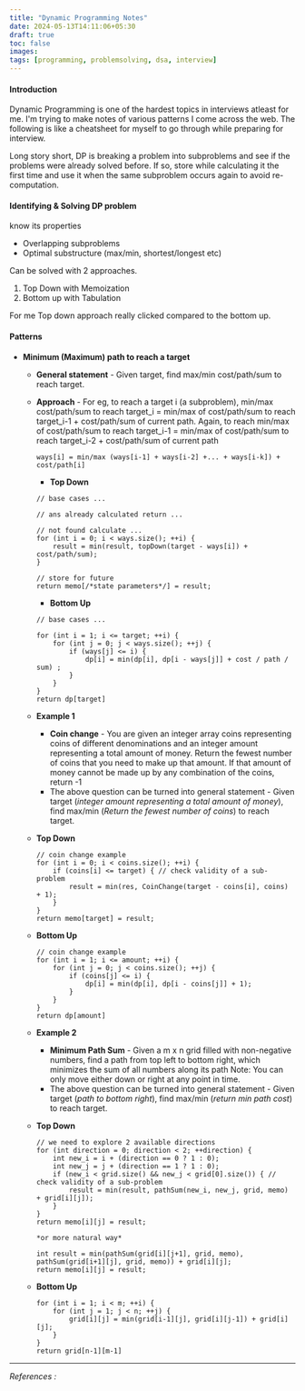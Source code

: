 ```yaml
---
title: "Dynamic Programming Notes"
date: 2024-05-13T14:11:06+05:30
draft: true
toc: false
images:
tags: [programming, problemsolving, dsa, interview]
---  
```


#### Introduction
Dynamic Programming is one of the hardest topics in interviews atleast for me. I'm trying to make notes of various patterns I come across the web. The following is like a cheatsheet for myself to go through while preparing for interview.

Long story short, DP is breaking a problem into subproblems and see if the problems were already solved before. If so, store while calculating it the first time and use it when the same subproblem occurs again to avoid re-computation.

#### Identifying & Solving DP problem
know its properties 
 - Overlapping subproblems
 - Optimal substructure (max/min, shortest/longest etc)

Can be solved with 2 approaches.
1) Top Down with Memoization
2) Bottom up with Tabulation

For me Top down approach really clicked compared to the bottom up.

#### Patterns

- **Minimum (Maximum) path to reach a target**
  - **General statement** - Given target, find max/min cost/path/sum to reach target.
  -  **Approach** - For eg, to reach a target i (a subproblem), min/max cost/path/sum to reach target_i = min/max of cost/path/sum to reach target_i-1 + cost/path/sum of current path. Again, to reach min/max of cost/path/sum to reach target_i-1 = min/max of cost/path/sum to reach target_i-2 + cost/path/sum of current path
        ```
        ways[i] = min/max (ways[i-1] + ways[i-2] +... + ways[i-k]) + cost/path[i]
        ```
       - **Top Down**
        ```
        // base cases ...
        
        // ans already calculated return ...
        
        // not found calculate ...
        for (int i = 0; i < ways.size(); ++i) {
            result = min(result, topDown(target - ways[i]) + cost/path/sum);
        }

        // store for future
        return memo[/*state parameters*/] = result;
        ```
        - **Bottom Up**
        ```
        // base cases ...

        for (int i = 1; i <= target; ++i) {
            for (int j = 0; j < ways.size(); ++j) {
                if (ways[j] <= i) {
                    dp[i] = min(dp[i], dp[i - ways[j]] + cost / path / sum) ;
                }
            }
        }
        return dp[target]
        ``` 
    - **Example 1**
        - **Coin change** - You are given an integer array coins representing coins of different denominations and an integer amount representing a total amount of money. Return the fewest number of coins that you need to make up that amount. If that amount of money cannot be made up by any combination of the coins, return -1
        - The above question can be turned into general statement - Given target (*integer amount representing a total amount of money*), find max/min (*Return the fewest number of coins*) to reach target.
        
    - **Top Down**
        ```
        // coin change example
        for (int i = 0; i < coins.size(); ++i) {
            if (coins[i] <= target) { // check validity of a sub-problem
                result = min(res, CoinChange(target - coins[i], coins) + 1);
            }
        }
        return memo[target] = result;
        ```
    - **Bottom Up**
        ```
        // coin change example
        for (int i = 1; i <= amount; ++i) {
            for (int j = 0; j < coins.size(); ++j) {
                if (coins[j] <= i) {
                    dp[i] = min(dp[i], dp[i - coins[j]] + 1);
                }
            }
        }
        return dp[amount]
        ```

    - **Example 2**
        - **Minimum Path Sum** - Given a m x n grid filled with non-negative numbers, find a path from top left to bottom right, which minimizes the sum of all numbers along its path
        Note: You can only move either down or right at any point in time.
        - The above question can be turned into general statement - Given target (*path to bottom right*), find max/min (*return min path cost*) to reach target.
        
    - **Top Down**
        ```
        // we need to explore 2 available directions
        for (int direction = 0; direction < 2; ++direction) {
            int new_i = i + (direction == 0 ? 1 : 0);
            int new_j = j + (direction == 1 ? 1 : 0);
            if (new_i < grid.size() && new_j < grid[0].size()) { // check validity of a sub-problem
                result = min(result, pathSum(new_i, new_j, grid, memo) + grid[i][j]);
            }
        }
        return memo[i][j] = result;

        *or more natural way*

        int result = min(pathSum(grid[i][j+1], grid, memo), pathSum(grid[i+1][j], grid, memo)) + grid[i][j];
        return memo[i][j] = result;
        ```
    - **Bottom Up**
        ```
        for (int i = 1; i < m; ++i) {
            for (int j = 1; j < n; ++j) {
                grid[i][j] = min(grid[i-1][j], grid[i][j-1]) + grid[i][j];
            }
        }
        return grid[n-1][m-1]
        ```
---
*References :*   
